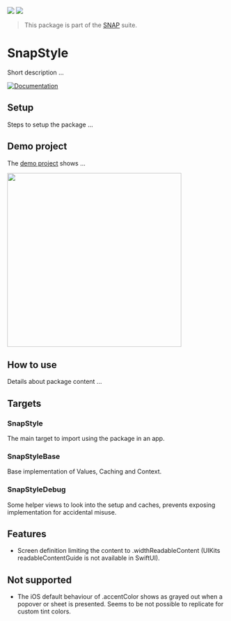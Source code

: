 <!-- Copy badges from SPI -->
[![](https://img.shields.io/endpoint?url=https%3A%2F%2Fswiftpackageindex.com%2Fapi%2Fpackages%2Fsimonnickel%2Fsnap-style%2Fbadge%3Ftype%3Dplatforms)](https://swiftpackageindex.com/simonnickel/snap-style)
[![](https://img.shields.io/endpoint?url=https%3A%2F%2Fswiftpackageindex.com%2Fapi%2Fpackages%2Fsimonnickel%2Fsnap-style%2Fbadge%3Ftype%3Dswift-versions)](https://swiftpackageindex.com/simonnickel/snap-style) 

> This package is part of the [SNAP](https://github.com/simonnickel/snap) suite.


# SnapStyle

Short description ...

[![Documentation][documentation badge]][documentation] 

[documentation]: https://swiftpackageindex.com/simonnickel/snap-style/main/documentation/snapstyle
[documentation badge]: https://img.shields.io/badge/Documentation-DocC-blue


## Setup

Steps to setup the package ...


## Demo project

The [demo project](/PackageDemo) shows ...

<img src="/screenshot.png" height="400">


## How to use

Details about package content ...


## Targets

### SnapStyle
The main target to import using the package in an app.

### SnapStyleBase
Base implementation of Values, Caching and Context.

### SnapStyleDebug
Some helper views to look into the setup and caches, prevents exposing implementation for accidental misuse.


## Features
 - Screen definition limiting the content to \.widthReadableContent (UIKits readableContentGuide is not available in SwiftUI).

## Not supported
- The iOS default behaviour of .accentColor shows as grayed out when a popover or sheet is presented. Seems to be not possible to replicate for custom tint colors. 
